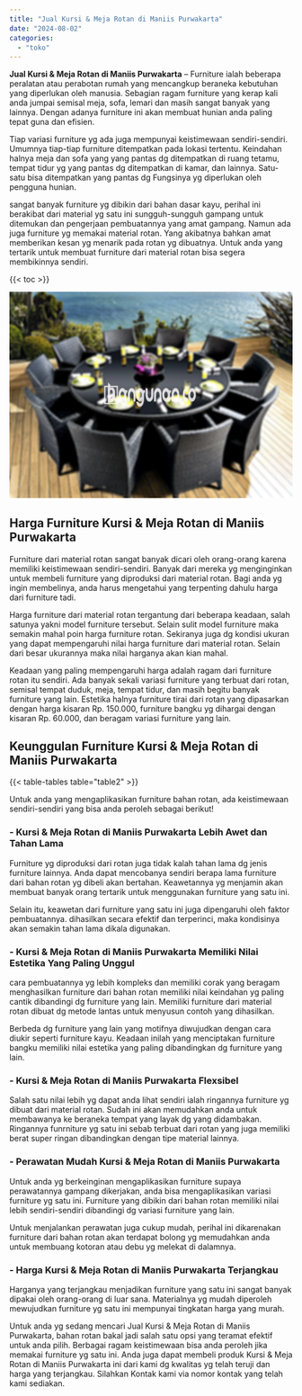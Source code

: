 ```yaml
---
title: "Jual Kursi & Meja Rotan di Maniis Purwakarta"
date: "2024-08-02"
categories: 
  - "toko"
---
```


**Jual Kursi & Meja Rotan di Maniis Purwakarta** – Furniture ialah beberapa peralatan atau perabotan rumah yang mencangkup beraneka kebutuhan yang diperlukan oleh manusia. Sebagian ragam furniture yang kerap kali anda jumpai semisal meja, sofa, lemari dan masih sangat banyak yang lainnya. Dengan adanya furniture ini akan membuat hunian anda paling tepat guna dan efisien.

Tiap variasi furniture yg ada juga mempunyai keistimewaan sendiri-sendiri. Umumnya tiap-tiap furniture ditempatkan pada lokasi tertentu. Keindahan halnya meja dan sofa yang yang pantas dg ditempatkan di ruang tetamu, tempat tidur yg yang pantas dg ditempatkan di kamar, dan lainnya. Satu-satu bisa ditempatkan yang pantas dg Fungsinya yg diperlukan oleh pengguna hunian.

sangat banyak furniture yg dibikin dari bahan dasar kayu, perihal ini berakibat dari material yg satu ini sungguh-sungguh gampang untuk ditemukan dan pengerjaan pembuatannya yang amat gampang. Namun ada juga furniture yg memakai material rotan. Yang akibatnya bahkan amat memberikan kesan yg menarik pada rotan yg dibuatnya. Untuk anda yang tertarik untuk membuat furniture dari material rotan bisa segera membikinnya sendiri.

{{< toc >}}

![Jual Kursi & Meja Rotan di Maniis Purwakarta](/images/kursi-meja-rotan-murah26.png)

## Harga Furniture Kursi & Meja Rotan di Maniis Purwakarta

Furniture dari material rotan sangat banyak dicari oleh orang-orang karena memiliki keistimewaan sendiri-sendiri. Banyak dari mereka yg menginginkan untuk membeli furniture yang diproduksi dari material rotan. Bagi anda yg ingin membelinya, anda harus mengetahui yang terpenting dahulu harga dari furniture tadi.

Harga furniture dari material rotan tergantung dari beberapa keadaan, salah satunya yakni model furniture tersebut. Selain sulit model furniture maka semakin mahal poin harga furniture rotan. Sekiranya juga dg kondisi ukuran yang dapat mempengaruhi nilai harga furniture dari material rotan. Selain dari besar ukurannya maka nilai harganya akan kian mahal.

Keadaan yang paling mempengaruhi harga adalah ragam dari furniture rotan itu sendiri. Ada banyak sekali variasi furniture yang terbuat dari rotan, semisal tempat duduk, meja, tempat tidur, dan masih begitu banyak furniture yang lain. Estetika halnya furniture tirai dari rotan yang dipasarkan dengan harga kisaran Rp. 150.000, furniture bangku yg dihargai dengan kisaran Rp. 60.000, dan beragam variasi furniture yang lain.

## Keunggulan Furniture Kursi & Meja Rotan di Maniis Purwakarta

{{< table-tables table="table2" >}}

Untuk anda yang mengaplikasikan furniture bahan rotan, ada keistimewaan sendiri-sendiri yang bisa anda peroleh sebagai berikut!

### \- Kursi & Meja Rotan di Maniis Purwakarta Lebih Awet dan Tahan Lama

Furniture yg diproduksi dari rotan juga tidak kalah tahan lama dg jenis furniture lainnya. Anda dapat mencobanya sendiri berapa lama furniture dari bahan rotan yg dibeli akan bertahan. Keawetannya yg menjamin akan membuat banyak orang tertarik untuk menggunakan furniture yang satu ini.

Selain itu, keawetan dari furniture yang satu ini juga dipengaruhi oleh faktor pembuatannya. dihasilkan secara efektif dan terperinci, maka kondisinya akan semakin tahan lama dikala digunakan.

### \- Kursi & Meja Rotan di Maniis Purwakarta Memiliki Nilai Estetika Yang Paling Unggul

cara pembuatannya yg lebih kompleks dan memiliki corak yang beragam menghasilkan furniture dari bahan rotan memiliki nilai keindahan yg paling cantik dibandingi dg furniture yang lain. Memiliki furniture dari material rotan dibuat dg metode lantas untuk menyusun contoh yang dihasilkan.

Berbeda dg furniture yang lain yang motifnya diwujudkan dengan cara diukir seperti furniture kayu. Keadaan inilah yang menciptakan furniture bangku memiliki nilai estetika yang paling dibandingkan dg furniture yang lain.

### \- Kursi & Meja Rotan di Maniis Purwakarta Flexsibel

Salah satu nilai lebih yg dapat anda lihat sendiri ialah ringannya furniture yg dibuat dari material rotan. Sudah ini akan memudahkan anda untuk membawanya ke beraneka tempat yang layak dg yang didambakan. Ringannya funrniture yg satu ini sebab terbuat dari rotan yang juga memiliki berat super ringan dibandingkan dengan tipe material lainnya.

### \- Perawatan Mudah Kursi & Meja Rotan di Maniis Purwakarta

Untuk anda yg berkeinginan mengaplikasikan furniture supaya perawatannya gampang dikerjakan, anda bisa mengaplikasikan variasi furniture yg satu ini. Furniture yang dibikin dari bahan rotan memiliki nilai lebih sendiri-sendiri dibandingi dg variasi furniture yang lain.

Untuk menjalankan perawatan juga cukup mudah, perihal ini dikarenakan furniture dari bahan rotan akan terdapat bolong yg memudahkan anda untuk membuang kotoran atau debu yg melekat di dalamnya.

### \- Harga Kursi & Meja Rotan di Maniis Purwakarta Terjangkau

Harganya yang terjangkau menjadikan furniture yang satu ini sangat banyak dipakai oleh orang-orang di luar sana. Materialnya yg mudah diperoleh mewujudkan furniture yg satu ini mempunyai tingkatan harga yang murah.

Untuk anda yg sedang mencari Jual Kursi & Meja Rotan di Maniis Purwakarta, bahan rotan bakal jadi salah satu opsi yang teramat efektif untuk anda pilih. Berbagai ragam keistimewaan bisa anda peroleh jika memakai furniture yg satu ini. Anda juga dapat membeli produk Kursi & Meja Rotan di Maniis Purwakarta ini dari kami dg kwalitas yg telah teruji dan harga yang terjangkau. Silahkan Kontak kami via nomor kontak yang telah kami sediakan.
